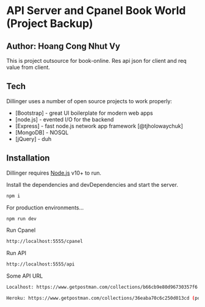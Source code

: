 # API Server and Cpanel Book World (Project Backup)
## Author: Hoang Cong Nhut Vy 

This is project outsource for book-online. Res api json for client and req value from client.

## Tech

Dillinger uses a number of open source projects to work properly:

- [Bootstrap] - great UI boilerplate for modern web apps
- [node.js] - evented I/O for the backend
- [Express] - fast node.js network app framework [@tjholowaychuk]
- [MongoDB] - NOSQL
- [jQuery] - duh

## Installation

Dillinger requires [Node.js](https://nodejs.org/) v10+ to run.

Install the dependencies and devDependencies and start the server.

```sh
npm i
```

For production environments...

```sh
npm run dev
```

Run Cpanel

```sh
http://localhost:5555/cpanel
```


Run API

```sh
http://localhost:5555/api
```

Some API URL

```sh
Localhost: https://www.getpostman.com/collections/b66cb9e80d96730357f6 (postman)

Heroku: https://www.getpostman.com/collections/36eaba70c6c250d013cd (postman)
```
